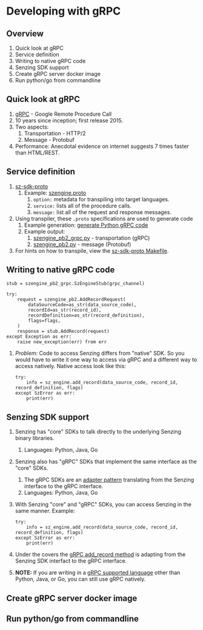 # Developing with gRPC

## Overview

1. Quick look at gRPC
1. Service definition
1. Writing to native gRPC code
1. Senzing SDK support
1. Create gRPC server docker image
1. Run python/go from commandline

## Quick look at gRPC

1. [gRPC] - Google Remote Procedure Call
1. 10 years since inception; first release 2015.
1. Two aspects:
    1. Transportation - HTTP/2
    1. Message - Protobuf
1. Performance: Anecdotal evidence on internet suggests 7 times faster than HTML/REST.

## Service definition

1. [sz-sdk-proto]
    1. Example: [szengine.proto]
       1. `option:` metadata for transpiling into target languages.
       1. `service:` lists all of the procedure calls.
       1. `message:` list all of the request and response messages.
1. Using transpiler, these `.proto` specifications are used to generate code
    1. Example generation: [generate Python gRPC code]
    1. Example output:
        1. [szengine_pb2_grpc.py] - transportation (gRPC)
        1. [szengine_pb2.py] - message (Protobuf)
1. For hints on how to transpile, view the [sz-sdk-proto Makefile].

## Writing to native gRPC code

```console
stub = szengine_pb2_grpc.SzEngineStub(grpc_channel)

try:
    request = szengine_pb2.AddRecordRequest(
        dataSourceCode=as_str(data_source_code),
        recordId=as_str(record_id),
        recordDefinition=as_str(record_definition),
        flags=flags,
    )
    response = stub.AddRecord(request)
except Exception as err:
    raise new_exception(err) from err
```

1. *Problem:*  Code to access Senzing differs from "native" SDK.
   So you would have to write it one way to access via gRPC and a different way to access natively.
   Native access look like this:

    ```console
    try:
        info = sz_engine.add_record(data_source_code, record_id, record_definition, flags)
    except SzError as err:
        print(err)
    ```

## Senzing SDK support

1. Senzing has "core" SDKs to talk directly to the underlying Senzing binary libraries.
    1. Languages:  Python, Java, Go
1. Senzing also has "gRPC" SDKs that implement the same interface as the "core" SDKs.
    1. The gRPC SDKs are an [adapter pattern] translating from the Senzing interface to the gRPC interface.
    1. Languages:  Python, Java, Go
1. With Senzing "core" and "gRPC" SDKs, you can access Senzing in the same manner.
   Example:

    ```console
    try:
        info = sz_engine.add_record(data_source_code, record_id, record_definition, flags)
    except SzError as err:
        print(err)
    ```

1. Under the covers the [gRPC add_record method] is adapting from the Senzing SDK interfact to the gRPC interface.

1. **NOTE:** If you are writing in a [gRPC supported language] other than Python, Java, or Go, you can still use gRPC natively.

## Create gRPC server docker image

## Run python/go from commandline

[adapter pattern]: https://en.wikipedia.org/wiki/Adapter_pattern
[gRPC supported language]: https://grpc.io/docs/languages/
[gRPC]: https://grpc.io
[sz-sdk-proto]: https://github.com/senzing-garage/sz-sdk-proto
[szengine.proto]: https://github.com/senzing-garage/sz-sdk-proto/blob/main/szengine.proto
[generate Python gRPC code]: https://grpc.io/docs/languages/python/quickstart/#generate-grpc-code
[szengine_pb2.py]: https://github.com/senzing-garage/sz-sdk-proto/blob/main/example_generated_source_code/python/szengine/szengine_pb2.py
[szengine_pb2_grpc.py]: https://github.com/senzing-garage/sz-sdk-proto/blob/main/example_generated_source_code/python/szengine/szengine_pb2_grpc.py
[sz-sdk-proto Makefile]: https://github.com/senzing-garage/sz-sdk-proto/blob/main/Makefile
[gRPC add_record method]: https://github.com/senzing-garage/sz-sdk-python-grpc/blob/4731a2ec428f3c3265e10aacb8b3e813067292c6/src/senzing_grpc/szengine.py#L77-L94
